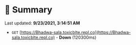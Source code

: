 # 📖 Summary
Last updated: **9/23/2021, 3:14:51 AM**

- `GET` [https://Bhadwa-sala.toxicblte.repl.co](https://Bhadwa-sala.toxicblte.repl.co) - **Down** (120300ms)
